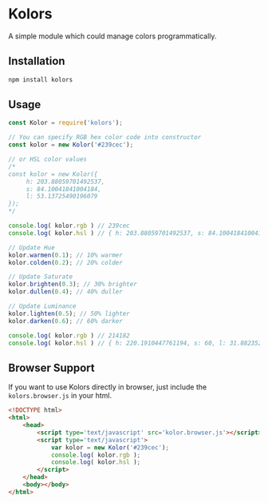 # Kolors

A simple module which could manage colors programmatically.

## Installation

```bash
npm install kolors
```

## Usage

```js
const Kolor = require('kolors');

// You can specify RGB hex color code into constructor
const kolor = new Kolor('#239cec');

// or HSL color values
/*
const kolor = new Kolor({
	 h: 203.88059701492537,
	 s: 84.10041841004184,
	 l: 53.13725490196079
});
*/

console.log( kolor.rgb ) // 239cec
console.log( kolor.hsl ) // { h: 203.88059701492537, s: 84.10041841004184, l: 53.13725490196079 }

// Update Hue
kolor.warmen(0.1); // 10% warmer
kolor.colden(0.2); // 20% colder

// Update Saturate
kolor.brighten(0.3); // 30% brighter
kolor.dullen(0.4); // 40% duller

// Update Luminance
kolor.lighten(0.5); // 50% lighter
kolor.darken(0.6); // 60% darker

console.log( kolor.rgb ) // 214182
console.log( kolor.hsl ) // { h: 220.1910447761194, s: 60, l: 31.882352941176478 }

```

## Browser Support

If you want to use Kolors directly in browser, just include the `kolors.browser.js` in your html.

```html
<!DOCTYPE html>
<html>
	<head>
		<script type='text/javascript' src='kolor.browser.js'></script>
		<script type='text/javascript'>
			var kolor = new Kolor('#239cec');
			console.log( kolor.rgb );
			console.log( kolor.hsl );
		</script>
	</head>
	<body></body>
</html>
```